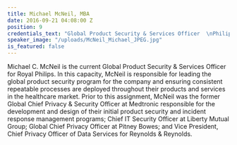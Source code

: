 ```yaml
---
title: Michael McNeil, MBA
date: 2016-09-21 04:08:00 Z
position: 9
credentials_text: "Global Product Security & Services Officer  \nPhilips Healthcare"
speaker_image: "/uploads/McNeil_Michael_JPEG.jpg"
is_featured: false
---
```


Michael C. McNeil is the current Global Product Security & Services Officer for Royal Philips. In this capacity, McNeil is responsible for leading the global product security program for the company and ensuring consistent repeatable processes are deployed throughout their products and services in the healthcare market. Prior to this assignment, McNeil was the former Global Chief Privacy & Security Officer at Medtronic responsible for the development and design of their initial product security and incident response management programs; Chief IT Security Officer at Liberty Mutual Group; Global Chief Privacy Officer at Pitney Bowes; and Vice President, Chief Privacy Officer of Data Services for Reynolds & Reynolds.
